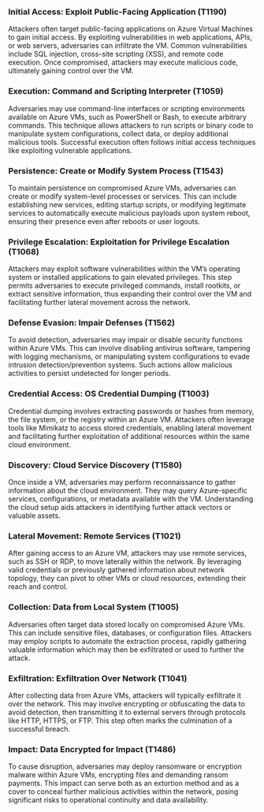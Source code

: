 ### Initial Access: Exploit Public-Facing Application (T1190)
Attackers often target public-facing applications on Azure Virtual Machines to gain initial access. By exploiting vulnerabilities in web applications, APIs, or web servers, adversaries can infiltrate the VM. Common vulnerabilities include SQL injection, cross-site scripting (XSS), and remote code execution. Once compromised, attackers may execute malicious code, ultimately gaining control over the VM.

### Execution: Command and Scripting Interpreter (T1059)
Adversaries may use command-line interfaces or scripting environments available on Azure VMs, such as PowerShell or Bash, to execute arbitrary commands. This technique allows attackers to run scripts or binary code to manipulate system configurations, collect data, or deploy additional malicious tools. Successful execution often follows initial access techniques like exploiting vulnerable applications.

### Persistence: Create or Modify System Process (T1543)
To maintain persistence on compromised Azure VMs, adversaries can create or modify system-level processes or services. This can include establishing new services, editing startup scripts, or modifying legitimate services to automatically execute malicious payloads upon system reboot, ensuring their presence even after reboots or user logouts.

### Privilege Escalation: Exploitation for Privilege Escalation (T1068)
Attackers may exploit software vulnerabilities within the VM’s operating system or installed applications to gain elevated privileges. This step permits adversaries to execute privileged commands, install rootkits, or extract sensitive information, thus expanding their control over the VM and facilitating further lateral movement across the network.

### Defense Evasion: Impair Defenses (T1562)
To avoid detection, adversaries may impair or disable security functions within Azure VMs. This can involve disabling antivirus software, tampering with logging mechanisms, or manipulating system configurations to evade intrusion detection/prevention systems. Such actions allow malicious activities to persist undetected for longer periods.

### Credential Access: OS Credential Dumping (T1003)
Credential dumping involves extracting passwords or hashes from memory, the file system, or the registry within an Azure VM. Attackers often leverage tools like Mimikatz to access stored credentials, enabling lateral movement and facilitating further exploitation of additional resources within the same cloud environment.

### Discovery: Cloud Service Discovery (T1580)
Once inside a VM, adversaries may perform reconnaissance to gather information about the cloud environment. They may query Azure-specific services, configurations, or metadata available with the VM. Understanding the cloud setup aids attackers in identifying further attack vectors or valuable assets.

### Lateral Movement: Remote Services (T1021)
After gaining access to an Azure VM, attackers may use remote services, such as SSH or RDP, to move laterally within the network. By leveraging valid credentials or previously gathered information about network topology, they can pivot to other VMs or cloud resources, extending their reach and control.

### Collection: Data from Local System (T1005)
Adversaries often target data stored locally on compromised Azure VMs. This can include sensitive files, databases, or configuration files. Attackers may employ scripts to automate the extraction process, rapidly gathering valuable information which may then be exfiltrated or used to further the attack.

### Exfiltration: Exfiltration Over Network (T1041)
After collecting data from Azure VMs, attackers will typically exfiltrate it over the network. This may involve encrypting or obfuscating the data to avoid detection, then transmitting it to external servers through protocols like HTTP, HTTPS, or FTP. This step often marks the culmination of a successful breach.

### Impact: Data Encrypted for Impact (T1486)
To cause disruption, adversaries may deploy ransomware or encryption malware within Azure VMs, encrypting files and demanding ransom payments. This impact can serve both as an extortion method and as a cover to conceal further malicious activities within the network, posing significant risks to operational continuity and data availability.
